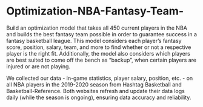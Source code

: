 # Optimization-NBA-Fantasy-Team-
Build an optimization model that takes all 450 current players in the NBA and builds the best fantasy team possible in order to guarantee success in a fantasy basketball league. This model considers each player’s fantasy score, position, salary, team, and more to find whether or not a respective player is the right fit. Additionally, the model also considers which players are best suited to come off the bench as “backup”, when certain players are injured or are not playing.

We collected our data - in-game statistics, player salary, position, etc. - on all NBA players in the 2019-2020 season from Hashtag Basketball and Basketball-Reference. Both websites refresh and update their data logs daily (while the season is ongoing), ensuring data accuracy and reliability. 

